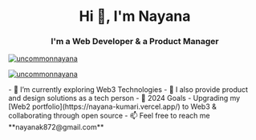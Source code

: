 <h1 align="center">Hi 👋, I'm Nayana</h1>
<h3 align="center"><strong>I'm a Web Developer & a Product Manager</strong></h3>
<p align="left"> <a href="https://twitter.com/uncommonnayana" target="blank"><img src="https://img.shields.io/twitter/follow/uncommonnayana?logo=twitter&style=for-the-badge" alt="uncommonnayana" /></a> </p>
<p align="left"> <a href="https://linkedin.com/in/nayana-k-955411170/" target="blank"><img src="https://img.shields.io/twitter/follow/uncommonnayana?logo=linkedin&style=for-the-badge" alt="uncommonnayana" /></a> </p>
- 🔭 I’m currently exploring Web3 Technologies
- 👯 I also provide product and design solutions as a tech person
- 🥅 2024 Goals - Upgrading my [Web2 portfolio](https://nayana-kumari.vercel.app/) to Web3 & collaborating through open source
- 📫 Feel free to reach me **nayanak872@gmail.com**



